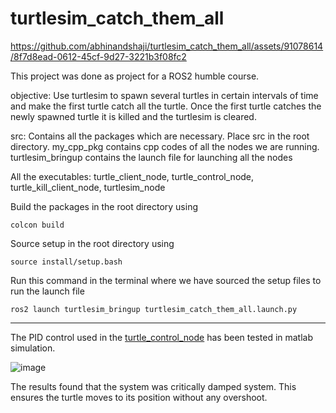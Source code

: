 # turtlesim_catch_them_all

https://github.com/abhinandshaji/turtlesim_catch_them_all/assets/91078614/8f7d8ead-0612-45cf-9d27-3221b3f08fc2

This project was done as project for a ROS2 humble course.

objective: Use turtlesim to spawn several turtles in certain intervals of time and make the first turtle catch all the turtle. Once the first turtle catches the newly spawned turtle it is killed and the turtlesim is cleared.

src:
Contains all the packages which are necessary. Place src in the root directory.
my_cpp_pkg contains cpp codes of all the nodes we are running.
turtlesim_bringup contains the launch file for launching all the nodes 

All the executables: turtle_client_node, turtle_control_node, turtle_kill_client_node, turtlesim_node

Build the packages in the root directory using 
```
colcon build 
```

Source setup in the root directory using 
```
source install/setup.bash
```

Run this command in the terminal where we have sourced the setup files to run the launch file
```
ros2 launch turtlesim_bringup turtlesim_catch_them_all.launch.py
```
---
The PID control used in the [turtle_control_node](https://github.com/abhinandshaji/turtlesim_catch_them_all/blob/main/src/my_cpp_pkg/src/turtle_control_node.cpp) has been tested in matlab simulation.

![image](https://github.com/abhinandshaji/turtlesim_catch_them_all/assets/91078614/de699822-a1fa-46fc-8c9d-eb1ccd8d4d24)

The results found that the system was critically damped system. This ensures the turtle moves to its position without any overshoot.




